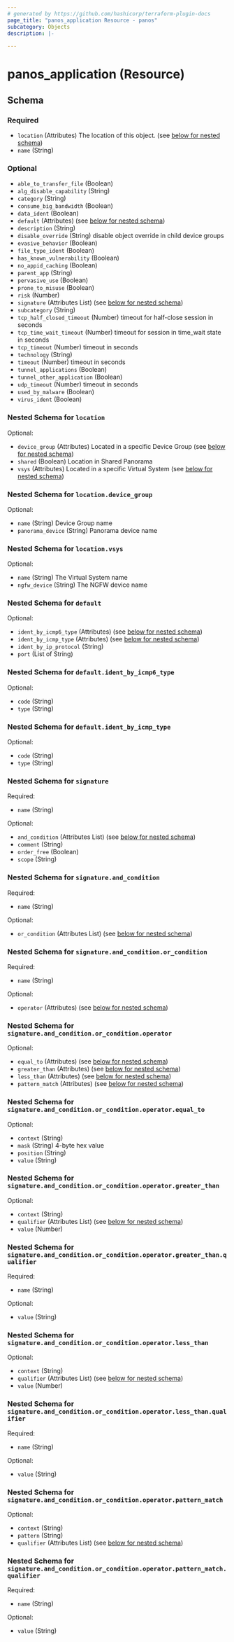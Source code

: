```yaml
---
# generated by https://github.com/hashicorp/terraform-plugin-docs
page_title: "panos_application Resource - panos"
subcategory: Objects
description: |-
  
---
```


# panos_application (Resource)





<!-- schema generated by tfplugindocs -->
## Schema

### Required

- `location` (Attributes) The location of this object. (see [below for nested schema](#nestedatt--location))
- `name` (String)

### Optional

- `able_to_transfer_file` (Boolean)
- `alg_disable_capability` (String)
- `category` (String)
- `consume_big_bandwidth` (Boolean)
- `data_ident` (Boolean)
- `default` (Attributes) (see [below for nested schema](#nestedatt--default))
- `description` (String)
- `disable_override` (String) disable object override in child device groups
- `evasive_behavior` (Boolean)
- `file_type_ident` (Boolean)
- `has_known_vulnerability` (Boolean)
- `no_appid_caching` (Boolean)
- `parent_app` (String)
- `pervasive_use` (Boolean)
- `prone_to_misuse` (Boolean)
- `risk` (Number)
- `signature` (Attributes List) (see [below for nested schema](#nestedatt--signature))
- `subcategory` (String)
- `tcp_half_closed_timeout` (Number) timeout for half-close session in seconds
- `tcp_time_wait_timeout` (Number) timeout for session in time_wait state in seconds
- `tcp_timeout` (Number) timeout in seconds
- `technology` (String)
- `timeout` (Number) timeout in seconds
- `tunnel_applications` (Boolean)
- `tunnel_other_application` (Boolean)
- `udp_timeout` (Number) timeout in seconds
- `used_by_malware` (Boolean)
- `virus_ident` (Boolean)

<a id="nestedatt--location"></a>
### Nested Schema for `location`

Optional:

- `device_group` (Attributes) Located in a specific Device Group (see [below for nested schema](#nestedatt--location--device_group))
- `shared` (Boolean) Location in Shared Panorama
- `vsys` (Attributes) Located in a specific Virtual System (see [below for nested schema](#nestedatt--location--vsys))

<a id="nestedatt--location--device_group"></a>
### Nested Schema for `location.device_group`

Optional:

- `name` (String) Device Group name
- `panorama_device` (String) Panorama device name


<a id="nestedatt--location--vsys"></a>
### Nested Schema for `location.vsys`

Optional:

- `name` (String) The Virtual System name
- `ngfw_device` (String) The NGFW device name



<a id="nestedatt--default"></a>
### Nested Schema for `default`

Optional:

- `ident_by_icmp6_type` (Attributes) (see [below for nested schema](#nestedatt--default--ident_by_icmp6_type))
- `ident_by_icmp_type` (Attributes) (see [below for nested schema](#nestedatt--default--ident_by_icmp_type))
- `ident_by_ip_protocol` (String)
- `port` (List of String)

<a id="nestedatt--default--ident_by_icmp6_type"></a>
### Nested Schema for `default.ident_by_icmp6_type`

Optional:

- `code` (String)
- `type` (String)


<a id="nestedatt--default--ident_by_icmp_type"></a>
### Nested Schema for `default.ident_by_icmp_type`

Optional:

- `code` (String)
- `type` (String)



<a id="nestedatt--signature"></a>
### Nested Schema for `signature`

Required:

- `name` (String)

Optional:

- `and_condition` (Attributes List) (see [below for nested schema](#nestedatt--signature--and_condition))
- `comment` (String)
- `order_free` (Boolean)
- `scope` (String)

<a id="nestedatt--signature--and_condition"></a>
### Nested Schema for `signature.and_condition`

Required:

- `name` (String)

Optional:

- `or_condition` (Attributes List) (see [below for nested schema](#nestedatt--signature--and_condition--or_condition))

<a id="nestedatt--signature--and_condition--or_condition"></a>
### Nested Schema for `signature.and_condition.or_condition`

Required:

- `name` (String)

Optional:

- `operator` (Attributes) (see [below for nested schema](#nestedatt--signature--and_condition--or_condition--operator))

<a id="nestedatt--signature--and_condition--or_condition--operator"></a>
### Nested Schema for `signature.and_condition.or_condition.operator`

Optional:

- `equal_to` (Attributes) (see [below for nested schema](#nestedatt--signature--and_condition--or_condition--operator--equal_to))
- `greater_than` (Attributes) (see [below for nested schema](#nestedatt--signature--and_condition--or_condition--operator--greater_than))
- `less_than` (Attributes) (see [below for nested schema](#nestedatt--signature--and_condition--or_condition--operator--less_than))
- `pattern_match` (Attributes) (see [below for nested schema](#nestedatt--signature--and_condition--or_condition--operator--pattern_match))

<a id="nestedatt--signature--and_condition--or_condition--operator--equal_to"></a>
### Nested Schema for `signature.and_condition.or_condition.operator.equal_to`

Optional:

- `context` (String)
- `mask` (String) 4-byte hex value
- `position` (String)
- `value` (String)


<a id="nestedatt--signature--and_condition--or_condition--operator--greater_than"></a>
### Nested Schema for `signature.and_condition.or_condition.operator.greater_than`

Optional:

- `context` (String)
- `qualifier` (Attributes List) (see [below for nested schema](#nestedatt--signature--and_condition--or_condition--operator--greater_than--qualifier))
- `value` (Number)

<a id="nestedatt--signature--and_condition--or_condition--operator--greater_than--qualifier"></a>
### Nested Schema for `signature.and_condition.or_condition.operator.greater_than.qualifier`

Required:

- `name` (String)

Optional:

- `value` (String)



<a id="nestedatt--signature--and_condition--or_condition--operator--less_than"></a>
### Nested Schema for `signature.and_condition.or_condition.operator.less_than`

Optional:

- `context` (String)
- `qualifier` (Attributes List) (see [below for nested schema](#nestedatt--signature--and_condition--or_condition--operator--less_than--qualifier))
- `value` (Number)

<a id="nestedatt--signature--and_condition--or_condition--operator--less_than--qualifier"></a>
### Nested Schema for `signature.and_condition.or_condition.operator.less_than.qualifier`

Required:

- `name` (String)

Optional:

- `value` (String)



<a id="nestedatt--signature--and_condition--or_condition--operator--pattern_match"></a>
### Nested Schema for `signature.and_condition.or_condition.operator.pattern_match`

Optional:

- `context` (String)
- `pattern` (String)
- `qualifier` (Attributes List) (see [below for nested schema](#nestedatt--signature--and_condition--or_condition--operator--pattern_match--qualifier))

<a id="nestedatt--signature--and_condition--or_condition--operator--pattern_match--qualifier"></a>
### Nested Schema for `signature.and_condition.or_condition.operator.pattern_match.qualifier`

Required:

- `name` (String)

Optional:

- `value` (String)
